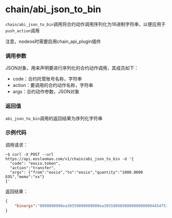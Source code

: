# chain/abi_json_to_bin

`chain/abi_json_to_bin`调用将合约动作调用序列化为16进制字符串，以便应用于 `push_action`调用

注意，nodeos时需要启用chain_api_plugin插件

### 调用参数
JSON对象，用来声明要进行序列化的合约动作调用，其成员如下：

- code：合约托管账号名称，字符串
- action：要调用的合约动作名称，字符串
- args：合约动作参数，JSON对象

### 返回值
`abi_json_to_bin`调用的返回结果为序列化字符串

### 示例代码
调用请求：
```shell
~$ curl -X POST --url https://api.eoslaomao.com/v1/chain/abi_json_to_bin -d '{
  "code": "eosio.token",
  "action":"transfer",
  "args": {"from":"eosio","to":"eosio","quantity":"1000.0000 EOS","memo":"xx"}
}'
```

返回结果：
```json
{
    "binargs":"0000000000ea30550000000000ea3055809698000000000004454f5300000000027878"
}
```